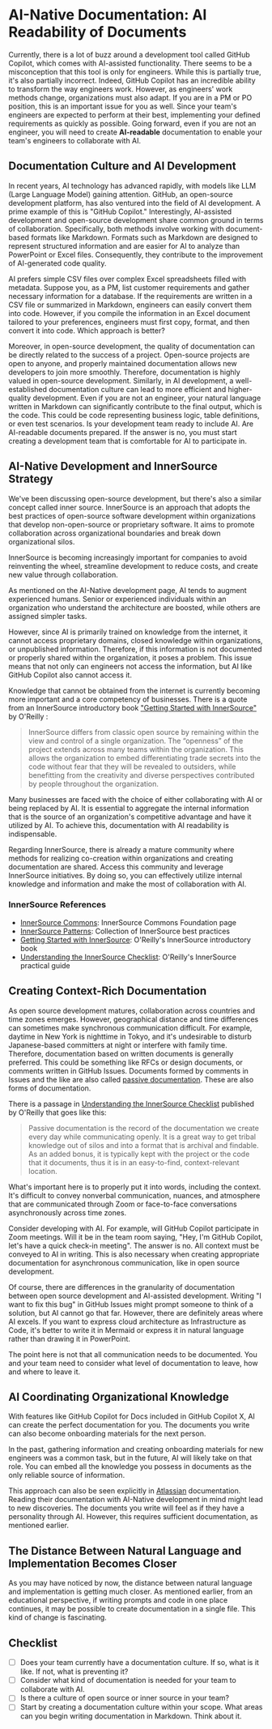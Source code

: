 # AI-Native Documentation: AI Readability of Documents

Currently, there is a lot of buzz around a development tool called GitHub Copilot, which comes with AI-assisted functionality.
There seems to be a misconception that this tool is only for engineers.
While this is partially true, it's also partially incorrect.
Indeed, GitHub Copilot has an incredible ability to transform the way engineers work.
However, as engineers' work methods change, organizations must also adapt.
If you are in a PM or PO position, this is an important issue for you as well. 
Since your team's engineers are expected to perform at their best, implementing your defined requirements as quickly as possible.
Going forward, even if you are not an engineer, you will need to create **AI-readable** documentation to enable your team's engineers to collaborate with AI.

## Documentation Culture and AI Development

In recent years, AI technology has advanced rapidly, with models like LLM (Large Language Model) gaining attention.
GitHub, an open-source development platform, has also ventured into the field of AI development.
A prime example of this is "GitHub Copilot." 
Interestingly, AI-assisted development and open-source development share common ground in terms of collaboration.
Specifically, both methods involve working with document-based formats like Markdown.
Formats such as Markdown are designed to represent structured information and are easier for AI to analyze than PowerPoint or Excel files.
Consequently, they contribute to the improvement of AI-generated code quality.

AI prefers simple CSV files over complex Excel spreadsheets filled with metadata.
Suppose you, as a PM, list customer requirements and gather necessary information for a database.
If the requirements are written in a CSV file or summarized in Markdown, engineers can easily convert them into code.
However, if you compile the information in an Excel document tailored to your preferences, engineers must first copy, format, and then convert it into code.
Which approach is better?

Moreover, in open-source development, the quality of documentation can be directly related to the success of a project.
Open-source projects are open to anyone, and properly maintained documentation allows new developers to join more smoothly.
Therefore, documentation is highly valued in open-source development.
Similarly, in AI development, a well-established documentation culture can lead to more efficient and higher-quality development.
Even if you are not an engineer, your natural language written in Markdown can significantly contribute to the final output, which is the code.
This could be code representing business logic, table definitions, or even test scenarios.
Is your development team ready to include AI.
Are AI-readable documents prepared.
If the answer is no, you must start creating a development team that is comfortable for AI to participate in.

## AI-Native Development and InnerSource Strategy

We've been discussing open-source development, but there's also a similar concept called inner source.
InnerSource is an approach that adopts the best practices of open-source software development within organizations that develop non-open-source or proprietary software.
It aims to promote collaboration across organizational boundaries and break down organizational silos.

InnerSource is becoming increasingly important for companies to avoid reinventing the wheel, streamline development to reduce costs, and create new value through collaboration.

As mentioned on the AI-Native development page, AI tends to augment experienced humans.
Senior or experienced individuals within an organization who understand the architecture are boosted, while others are assigned simpler tasks.

However, since AI is primarily trained on knowledge from the internet, it cannot access proprietary domains, closed knowledge within organizations, or unpublished information.
Therefore, if this information is not documented or properly shared within the organization, it poses a problem.
This issue means that not only can engineers not access the information, but AI like GitHub Copilot also cannot access it.

Knowledge that cannot be obtained from the internet is currently becoming more important and a core competency of businesses.
There is a quote from an InnerSource introductory book ["Getting Started with InnerSource"](https://innersourcecommons.org/learn/books/getting-started-with-innersource/) by O'Reilly :

> InnerSource differs from classic open source by remaining within the view and control of a single organization. The “openness” of the project extends across many teams within the organization. This allows the organization to embed differentiating trade secrets into the code without fear that they will be revealed to outsiders, while benefitting from the creativity and diverse perspectives contributed by people throughout the organization.

Many businesses are faced with the choice of either collaborating with AI or being replaced by AI.
It is essential to aggregate the internal information that is the source of an organization's competitive advantage and have it utilized by AI.
To achieve this, documentation with AI readability is indispensable.

Regarding InnerSource, there is already a mature community where methods for realizing co-creation within organizations and creating documentation are shared.
Access this community and leverage InnerSource initiatives.
By doing so, you can effectively utilize internal knowledge and information and make the most of collaboration with AI.

### InnerSource References

- [InnerSource Commons](https://innersourcecommons.org/): InnerSource Commons Foundation page
- [InnerSource Patterns](https://patterns.innersourcecommons.org/): Collection of InnerSource best practices
- [Getting Started with InnerSource](https://innersourcecommons.org/learn/books/getting-started-with-innersource/): O'Reilly's InnerSource introductory book
- [Understanding the InnerSource Checklist](https://innersourcecommons.org/learn/books/understanding-the-innersource-checklist/): O'Reilly's InnerSource practical guide

## Creating Context-Rich Documentation

As open source development matures, collaboration across countries and time zones emerges.
However, geographical distance and time differences can sometimes make synchronous communication difficult.
For example, daytime in New York is nighttime in Tokyo, and it's undesirable to disturb Japanese-based committers at night or interfere with family time.
Therefore, documentation based on written documents is generally preferred.
This could be something like RFCs or design documents, or comments written in GitHub Issues.
Documents formed by comments in Issues and the like are also called [passive documentation](https://www.oreilly.com/library/view/understanding-the-innersource/9781491986899/ch04.html).
These are also forms of documentation.

There is a passage in [Understanding the InnerSource Checklist](https://innersourcecommons.org/ja/learn/books/getting-started-with-innersource/) published by O'Reilly that goes like this:

> Passive documentation is the record of the documentation we create every day while communicating openly. It is a great way to get tribal knowledge out of silos and into a format that is archival and findable. As an added bonus, it is typically kept with the project or the code that it documents, thus it is in an easy-to-find, context-relevant location.

What's important here is to properly put it into words, including the context.
It's difficult to convey nonverbal communication, nuances, and atmosphere that are communicated through Zoom or face-to-face conversations asynchronously across time zones.

Consider developing with AI.
For example, will GitHub Copilot participate in Zoom meetings.
Will it be in the team room saying, "Hey, I'm GitHub Copilot, let's have a quick check-in meeting".
The answer is no.
All context must be conveyed to AI in writing.
This is also necessary when creating appropriate documentation for asynchronous communication, like in open source development.

Of course, there are differences in the granularity of documentation between open source development and AI-assisted development.
Writing "I want to fix this bug" in GitHub Issues might prompt someone to think of a solution, but AI cannot go that far.
However, there are definitely areas where AI excels.
If you want to express cloud architecture as Infrastructure as Code, it's better to write it in Mermaid or express it in natural language rather than drawing it in PowerPoint.

The point here is not that all communication needs to be documented.
You and your team need to consider what level of documentation to leave, how and where to leave it.

## AI Coordinating Organizational Knowledge

With features like GitHub Copilot for Docs included in GitHub Copilot X, AI can create the perfect documentation for you.
The documents you write can also become onboarding materials for the next person.

In the past, gathering information and creating onboarding materials for new engineers was a common task, but in the future, AI will likely take on that role.
You can embed all the knowledge you possess in documents as the only reliable source of information.

This approach can also be seen explicitly in [Atlassian](https://www.atlassian.com/ja/work-management/knowledge-sharing/documentation/importance-of-documentation) documentation.
Reading their documentation with AI-Native development in mind might lead to new discoveries.
The documents you write will feel as if they have a personality through AI.
However, this requires sufficient documentation, as mentioned earlier.

## The Distance Between Natural Language and Implementation Becomes Closer

As you may have noticed by now, the distance between natural language and implementation is getting much closer.
As mentioned earlier, from an educational perspective, if writing prompts and code in one place continues, it may be possible to create documentation in a single file.
This kind of change is fascinating.

## Checklist

- [ ] Does your team currently have a documentation culture. If so, what is it like. If not, what is preventing it?
- [ ] Consider what kind of documentation is needed for your team to collaborate with AI.
- [ ] Is there a culture of open source or inner source in your team?
- [ ] Start by creating a documentation culture within your scope.  What areas can you begin writing documentation in Markdown.  Think about it.
